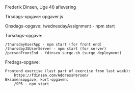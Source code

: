 Frederik Dinsen, Uge 40 aflevering

Tirsdags-opgave: opgaver.js

Onsdags-opgave: /wednesdayAssignment - npm start

Torsdags-opgave: 

    /thursdayUserApp - npm start (for front end)
    /thursdayJSUserServer - npm start (for server)
    /personFrontEnd - fdinsen.surge.sh (surge deployment)
    
Fredags-opgave: 

    Frontend exercise (last part of exercise from last week):
        https://fdinsen.com/AddressPerson/
    Eksamensopgave, kort-opgaven: 
        /SP5 - npm start
    
